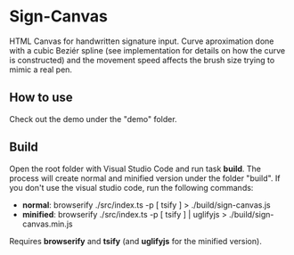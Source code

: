 # Sign-Canvas
HTML Canvas for handwritten signature input.
Curve aproximation done with a cubic Beziér spline (see implementation for details on how the curve is constructed) and the movement speed affects the brush size trying to mimic a real pen.

## How to use
Check out the demo under the "demo" folder.

## Build
Open the root folder with Visual Studio Code and run task **build**. The process will create normal and minified version under the folder 
"build". If you don't use the visual studio code, run the following commands:
- **normal**: browserify ./src/index.ts -p [ tsify ] > ./build/sign-canvas.js
- **minified**: browserify ./src/index.ts -p [ tsify ] | uglifyjs > ./build/sign-canvas.min.js

Requires **browserify** and **tsify** (and **uglifyjs** for the minified version).

